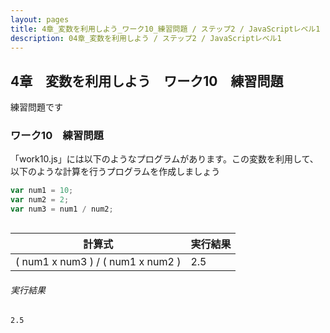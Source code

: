 ```yaml
---
layout: pages
title: 4章_変数を利用しよう_ワーク10_練習問題 / ステップ2 / JavaScriptレベル1
description: 04章_変数を利用しよう / ステップ2 / JavaScriptレベル1
---
```



## 4章　変数を利用しよう　ワーク10　練習問題

<div class="em2-outline">
練習問題です
</div>

### ワーク10　練習問題
「work10.js」には以下のようなプログラムがあります。この変数を利用して、以下のような計算を行うプログラムを作成しましょう

```javascript:/js-level1/chapter04/work10.js
var num1 = 10;
var num2 = 2;
var num3 = num1 / num2;



```

| 計算式 | 実行結果 |
| ---- | ---- |
| ( num1 x num3 ) / ( num1 x num2 ) | 2.5 |

###### 実行結果
```javascript:
2.5
```



